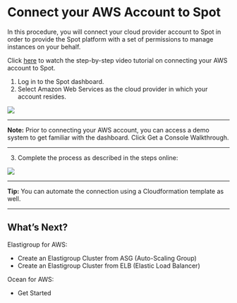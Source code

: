 # Connect your AWS Account to Spot

In this procedure, you will connect your cloud provider account to Spot in order to provide the Spot platform with a set of permissions to manage instances on your behalf.

Click [here](https://youtu.be/csPmq3JZlgU/) to watch the step-by-step video tutorial on connecting your AWS account to Spot.

1. Log in to the Spot dashboard.
2. Select Amazon Web Services as the cloud provider in which your account resides.

<img src="/connect-your-cloud-provider/_media/welcome-to-spot-1024x341.png" />

---
**Note:**
Prior to connecting your AWS account, you can access a demo system to get familiar with the dashboard. Click Get a Console Walkthrough.

---

3. Complete the process as described in the steps online:

<img src="/connect-your-cloud-provider/_media/connect-aws-account-1024x709.png" />

---
**Tip:**
You can automate the connection using a Cloudformation template as well.

---

## What’s Next?
Elastigroup for AWS:
* Create an Elastigroup Cluster from ASG (Auto-Scaling Group)
* Create an Elastigroup Cluster from ELB (Elastic Load Balancer)

Ocean for AWS:
* Get Started
